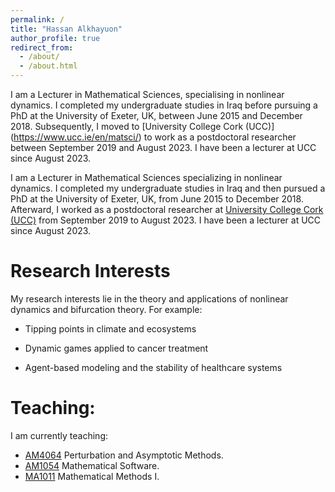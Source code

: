 ```yaml
---
permalink: /
title: "Hassan Alkhayuon"
author_profile: true
redirect_from: 
  - /about/
  - /about.html
---
```


I am a Lecturer in Mathematical Sciences, specialising in nonlinear dynamics. 
I completed my undergraduate studies in Iraq before pursuing a PhD at the University of Exeter, UK, between June 2015 and December 2018.
Subsequently, I moved to [University College Cork (UCC)] (https://www.ucc.ie/en/matsci/) to work as a postdoctoral researcher between September 2019 and August 2023. 
I have been a lecturer at UCC since August 2023.

I am a Lecturer in Mathematical Sciences specializing in nonlinear dynamics. 
I completed my undergraduate studies in Iraq and then pursued a PhD at the University of Exeter, UK, from June 2015 to December 2018. 
Afterward, I worked as a postdoctoral researcher at [University College Cork (UCC)](https://www.ucc.ie/en/matsci/) from September 2019 to August 2023. 
I have been a lecturer at UCC since August 2023.

Research Interests
==================
My research interests lie in the theory and applications of nonlinear dynamics and bifurcation theory. For example:

* Tipping points in climate and ecosystems

* Dynamic games applied to cancer treatment

* Agent-based modeling and the stability of healthcare systems

Teaching:
=========

I am currently teaching:

* [AM4064](https://ucc-ie-public.courseleaf.com/modules/?details&srcdb=2023&code=AM4064) Perturbation and Asymptotic Methods.
* [AM1054](https://ucc-ie-public.courseleaf.com/modules/?details&srcdb=2023&code=AM1054) Mathematical Software.
* [MA1011](https://ucc-ie-public.courseleaf.com/modules/?details&srcdb=2023&code=MA1011) Mathematical Methods I.

